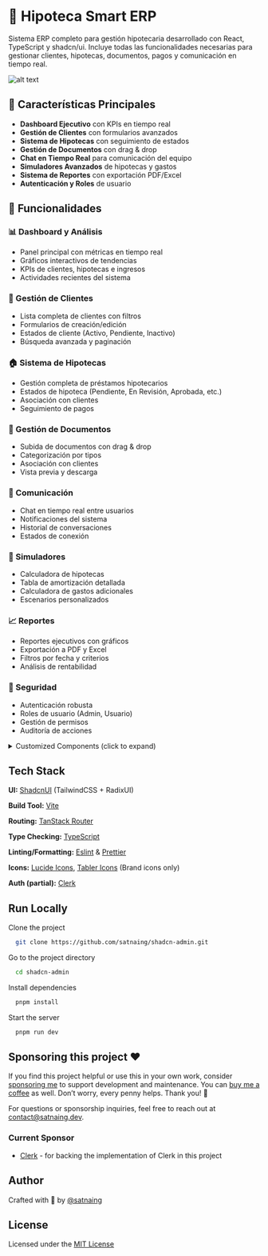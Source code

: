 # 🏢 Hipoteca Smart ERP

Sistema ERP completo para gestión hipotecaria desarrollado con React, TypeScript y shadcn/ui. Incluye todas las funcionalidades necesarias para gestionar clientes, hipotecas, documentos, pagos y comunicación en tiempo real.

![alt text](public/images/hipoteca-smart.png)

## 🎯 Características Principales

- **Dashboard Ejecutivo** con KPIs en tiempo real
- **Gestión de Clientes** con formularios avanzados
- **Sistema de Hipotecas** con seguimiento de estados
- **Gestión de Documentos** con drag & drop
- **Chat en Tiempo Real** para comunicación del equipo
- **Simuladores Avanzados** de hipotecas y gastos
- **Sistema de Reportes** con exportación PDF/Excel
- **Autenticación y Roles** de usuario

## 🚀 Funcionalidades

### 📊 Dashboard y Análisis
- Panel principal con métricas en tiempo real
- Gráficos interactivos de tendencias
- KPIs de clientes, hipotecas e ingresos
- Actividades recientes del sistema

### 👥 Gestión de Clientes
- Lista completa de clientes con filtros
- Formularios de creación/edición
- Estados de cliente (Activo, Pendiente, Inactivo)
- Búsqueda avanzada y paginación

### 🏠 Sistema de Hipotecas
- Gestión completa de préstamos hipotecarios
- Estados de hipoteca (Pendiente, En Revisión, Aprobada, etc.)
- Asociación con clientes
- Seguimiento de pagos

### 📄 Gestión de Documentos
- Subida de documentos con drag & drop
- Categorización por tipos
- Asociación con clientes
- Vista previa y descarga

### 💬 Comunicación
- Chat en tiempo real entre usuarios
- Notificaciones del sistema
- Historial de conversaciones
- Estados de conexión

### 🧮 Simuladores
- Calculadora de hipotecas
- Tabla de amortización detallada
- Calculadora de gastos adicionales
- Escenarios personalizados

### 📈 Reportes
- Reportes ejecutivos con gráficos
- Exportación a PDF y Excel
- Filtros por fecha y criterios
- Análisis de rentabilidad

### 🔐 Seguridad
- Autenticación robusta
- Roles de usuario (Admin, Usuario)
- Gestión de permisos
- Auditoría de acciones

<details>
<summary>Customized Components (click to expand)</summary>

This project uses Shadcn UI components, but some have been slightly modified for better RTL (Right-to-Left) support and other improvements. These customized components differ from the original Shadcn UI versions.

If you want to update components using the Shadcn CLI (e.g., `npx shadcn@latest add <component>`), it's generally safe for non-customized components. For the listed customized ones, you may need to manually merge changes to preserve the project's modifications and avoid overwriting RTL support or other updates.

> If you don't require RTL support, you can safely update the 'RTL Updated Components' via the Shadcn CLI, as these changes are primarily for RTL compatibility. The 'Modified Components' may have other customizations to consider.

### Modified Components

- scroll-area
- sonner
- separator

### RTL Updated Components

- alert-dialog
- calendar
- command
- dialog
- dropdown-menu
- select
- table
- sheet
- sidebar
- switch

**Notes:**

- **Modified Components**: These have general updates, potentially including RTL adjustments.
- **RTL Updated Components**: These have specific changes for RTL language support (e.g., layout, positioning).
- For implementation details, check the source files in `src/components/ui/`.
- All other Shadcn UI components in the project are standard and can be safely updated via the CLI.

</details>

## Tech Stack

**UI:** [ShadcnUI](https://ui.shadcn.com) (TailwindCSS + RadixUI)

**Build Tool:** [Vite](https://vitejs.dev/)

**Routing:** [TanStack Router](https://tanstack.com/router/latest)

**Type Checking:** [TypeScript](https://www.typescriptlang.org/)

**Linting/Formatting:** [Eslint](https://eslint.org/) & [Prettier](https://prettier.io/)

**Icons:** [Lucide Icons](https://lucide.dev/icons/), [Tabler Icons](https://tabler.io/icons) (Brand icons only)

**Auth (partial):** [Clerk](https://go.clerk.com/GttUAaK)

## Run Locally

Clone the project

```bash
  git clone https://github.com/satnaing/shadcn-admin.git
```

Go to the project directory

```bash
  cd shadcn-admin
```

Install dependencies

```bash
  pnpm install
```

Start the server

```bash
  pnpm run dev
```

## Sponsoring this project ❤️

If you find this project helpful or use this in your own work, consider [sponsoring me](https://github.com/sponsors/satnaing) to support development and maintenance. You can [buy me a coffee](https://buymeacoffee.com/satnaing) as well. Don’t worry, every penny helps. Thank you! 🙏

For questions or sponsorship inquiries, feel free to reach out at [contact@satnaing.dev](mailto:contact@satnaing.dev).

### Current Sponsor

- [Clerk](https://go.clerk.com/GttUAaK) - for backing the implementation of Clerk in this project

## Author

Crafted with 🤍 by [@satnaing](https://github.com/satnaing)

## License

Licensed under the [MIT License](https://choosealicense.com/licenses/mit/)
